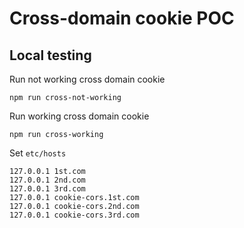 # Cross-domain cookie POC

## Local testing

Run not working cross domain cookie
```
npm run cross-not-working
```

Run working cross domain cookie
```
npm run cross-working
```

Set `etc/hosts`
```
127.0.0.1 1st.com
127.0.0.1 2nd.com
127.0.0.1 3rd.com
127.0.0.1 cookie-cors.1st.com
127.0.0.1 cookie-cors.2nd.com
127.0.0.1 cookie-cors.3rd.com

```